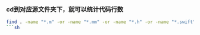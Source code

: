 ### cd到对应源文件夹下，就可以统计代码行数
```sh
find . -name "*.m" -or -name "*.mm" -or -name "*.h" -or -name "*.swift" -or -name "*.c" |xargs wc -l
```sh
